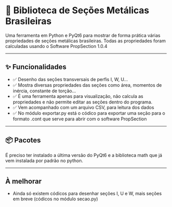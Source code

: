 # 🚀 Biblioteca de Seções Metálicas Brasileiras

Uma ferramenta em Python e PyQt6 para mostrar de forma prática várias propriedades de seções metálicas brasileiras.
Todas as propriedades foram calculadas usando o Software PropSection 1.0.4

---

## ✨ Funcionalidades
- ✅ Desenho das seções transversais de perfis I, W, U...
- ✅ Mostra diversas propriedades das seções como área, momentos de inércia, constante de torção...
- ✅ É uma ferramenta apenas para visualização, não calcula as propriedades e não permite editar as seções dentro do programa.
- ✅ Vem acompanhado com um arquivo CSV, para leitura dos dados
- ✅ No módulo exportar.py está o códico para exportar uma seção para o formato .cont que serve para abrir com o software PropSection

---

## 📦 Pacotes

É preciso ter instalado a última versão do PyQt6 e a biblioteca math que já vem instalada por padrão no python.

---

## À melhorar
- Ainda só existem códicos para desenhar seções I, U e W, mais seções em breve (códicos no módulo secao.py)
